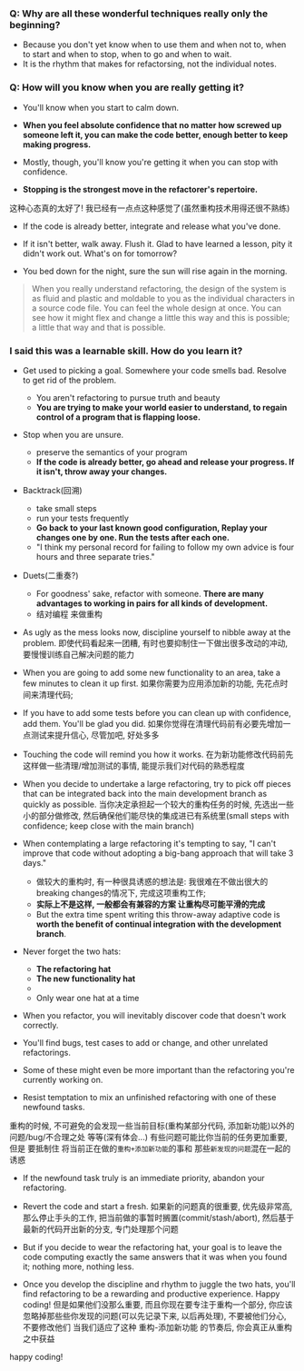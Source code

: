 ### Q: Why are all these wonderful techniques really only the beginning?

+ Because you don't yet know when to use them and when not to, when to start and when to stop, when to go and when to wait.
+ It is the rhythm that makes for refactorsing, not the individual notes.

### Q: How will you know when you are really getting it?

+ You'll know when you start to calm down.
+ **When you feel absolute confidence that no matter how screwed up someone left it, you can make the code better, enough better to keep making progress.**

+ Mostly, though, you'll know you're getting it when you can stop with confidence.
+ **Stopping is the strongest move in the refactorer's repertoire.**

这种心态真的太好了! 我已经有一点点这种感觉了(虽然重构技术用得还很不熟练)

+ If the code is already better, integrate and release what you've done.
+ If it isn't better, walk away. Flush it. Glad to have learned a lesson, pity it didn't work out. What's on for tomorrow?

+ You bed down for the night, sure the sun will rise again in the morning.

> When you really understand refactoring, the design of the system is as fluid and plastic and moldable to you as the individual characters in a source code file.
> You can feel the whole design at once.
> You can see how it might flex and change a little this way and this is possible; a little that way and that is possible.

### I said this was a learnable skill. How do you learn it?

+ Get used to picking a goal. Somewhere your code smells bad. Resolve to get rid of the problem.
    + You aren't refactoring to pursue truth and beauty
    + **You are trying to make your world easier to understand, to regain control of a program that is flapping loose.**

+ Stop when you are unsure.
    + preserve the semantics of your program
    + **If the code is already better, go ahead and release your progress. If it isn't, throw away your changes.**

+ Backtrack(回溯)
    + take small steps
    + run your tests frequently
    + **Go back to your last known good configuration, Replay your changes one by one. Run the tests after each one.**
    + "I think my personal record for failing to follow my own advice is four hours and three separate tries."

+ Duets(二重奏?)
    + For goodness' sake, refactor with someone. **There are many advantages to working in pairs for all kinds of development.**
    + 结对编程 来做重构

+ As ugly as the mess looks now, discipline yourself to nibble away at the problem.
即使代码看起来一团糟, 有时也要抑制住一下做出很多改动的冲动, 要慢慢训练自己解决问题的能力

+ When you are going to add some new functionality to an area, take a few minutes to clean it up first.
如果你需要为应用添加新的功能, 先花点时间来清理代码;

+ If you have to add some tests before you can clean up with confidence, add them. You'll be glad you did.
如果你觉得在清理代码前有必要先增加一点测试来提升信心, 尽管加吧, 好处多多

+ Touching the code will remind you how it works.
在为新功能修改代码前先这样做一些清理/增加测试的事情, 能提示我们对代码的熟悉程度

+ When you decide to undertake a large refactoring, try to pick off pieces that can be integrated back into the main development branch as quickly as possible.
当你决定承担起一个较大的重构任务的时候, 先选出一些小的部分做修改, 然后确保他们能尽快的集成进已有系统里(small steps with confidence; keep close with the main branch)

+ When contemplating a large refactoring it's tempting to say, "I can't improve that code without adopting a big-bang approach that will take 3 days."
    + 做较大的重构时, 有一种很具诱惑的想法是: 我很难在不做出很大的breaking changes的情况下, 完成这项重构工作;
    + **实际上不是这样, 一般都会有兼容的方案 让重构尽可能平滑的完成**
    + But the extra time spent writing this throw-away adaptive code is **worth the benefit of continual integration with the development branch**.

+ Never forget the two hats:
    + **The refactoring hat**
    + **The new functionality hat**
    +
    + Only wear one hat at a time

+ When you refactor, you will inevitably discover code that doesn't work correctly.
+ You'll find bugs, test cases to add or change, and other unrelated refactorings.
+ Some of these might even be more important than the refactoring you're currently working on.
+ Resist temptation to mix an unfinished refactoring with one of these newfound tasks.

重构的时候, 不可避免的会发现一些当前目标(重构某部分代码, 添加新功能)以外的 问题/bug/不合理之处 等等(深有体会...)
有些问题可能比你当前的任务更加重要, 但是 要抵制住 将当前正在做的`重构+添加新功能`的事和 那些`新发现的问题`混在一起的诱惑

+ If the newfound task truly is an immediate priority, abandon your refactoring.
+ Revert the code and start a fresh.
如果新的问题真的很重要, 优先级非常高, 那么停止手头的工作, 把当前做的事暂时搁置(commit/stash/abort), 然后基于最新的代码开出新的分支, 专门处理那个问题

+ But if you decide to wear the refactoring hat, your goal is to leave the code computing exactly the same answers that it was when you found it; nothing more, nothing less.
+ Once you develop the discipline and rhythm to juggle the two hats, you'll find refactoring to be a rewarding and productive experience. Happy coding!
但是如果他们没那么重要, 而且你现在要专注于重构一个部分, 你应该忽略掉那些些你发现的问题(可以先记录下来, 以后再处理), 不要被他们分心, 不要修改他们
当我们适应了这种 重构-添加新功能 的节奏后, 你会真正从重构之中获益

happy coding!


